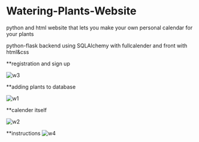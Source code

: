 # Watering-Plants-Website
python and html website that lets you make your own personal calendar for your plants

python-flask backend using SQLAlchemy with fullcalender and front with html&css

**registration and sign up

![w3](https://user-images.githubusercontent.com/71632360/121768399-b349e800-cb66-11eb-89b7-50b4107108bf.jpg)



**adding plants to database

![w1](https://user-images.githubusercontent.com/71632360/121768405-bc3ab980-cb66-11eb-9926-ddd6627ae4d0.jpg)



**calender itself 

![w2](https://user-images.githubusercontent.com/71632360/121768468-091e9000-cb67-11eb-8d63-a99757b8406f.jpg)


**instructions
![w4](https://user-images.githubusercontent.com/71632360/121768477-1176cb00-cb67-11eb-9f30-1bf0b4279320.jpg)
